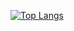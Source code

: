 [![Top Langs](https://github-readme-stats.vercel.app/api/top-langs/?username=
)](https://github.com/anuraghazra/github-readme-stats)

<!--
**Nagumo-7960/Nagumo-7960** is a ✨ _special_ ✨ repository because its `README.md` (this file) appears on your GitHub profile.

Here are some ideas to get you started:

- 🔭 I’m currently working on ...
- 🌱 I’m currently learning ...
- 👯 I’m looking to collaborate on ...
- 🤔 I’m looking for help with ...
- 💬 Ask me about ...
- 📫 How to reach me: ...
- 😄 Pronouns: ...
- ⚡ Fun fact: ...
-->
